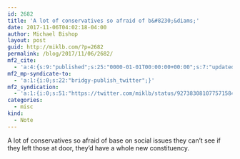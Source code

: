 ```yaml
---
id: 2682
title: 'A lot of conservatives so afraid of b&#8230;&diams;'
date: 2017-11-06T04:02:18-04:00
author: Michael Bishop
layout: post
guid: http://miklb.com/?p=2682
permalink: /blog/2017/11/06/2682/
mf2_cite:
  - 'a:4:{s:9:"published";s:25:"0000-01-01T00:00:00+00:00";s:7:"updated";s:25:"0000-01-01T00:00:00+00:00";s:8:"category";a:1:{i:0;s:0:"";}s:6:"author";a:0:{}}'
mf2_mp-syndicate-to:
  - 'a:1:{i:0;s:22:"bridgy-publish_twitter";}'
mf2_syndication:
  - 'a:1:{i:0;s:51:"https://twitter.com/miklb/status/927383081077571584";}'
categories:
  - misc
kind:
  - Note
---
```

A lot of conservatives so afraid of base on social issues they can’t see if they left those at door, they’d have a whole new constituency.